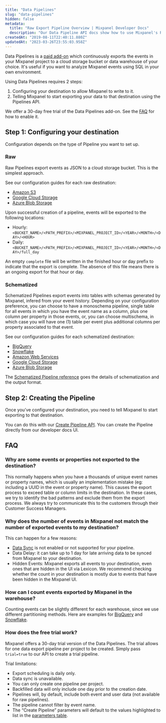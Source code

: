 ```yaml
---
title: "Data Pipelines"
slug: "data-pipelines"
hidden: false
metadata: 
  title: "Raw Export Pipeline Overview | Mixpanel Developer Docs"
  description: "Our Data Pipeline API docs show how to use Mixpanel's Raw Export Pipeline to export your unaltered Mixpanel event data into supported destination buckets."
createdAt: "2019-08-11T22:40:11.880Z"
updatedAt: "2023-03-26T23:55:03.958Z"
---
```

Data Pipelines is a [paid add-on](https://mixpanel.com/pricing) which continuously exports the events in your Mixpanel project to a cloud storage bucket or data warehouse of your choice. It's useful if you want to analyze Mixpanel events using SQL in your own environment.

Using Data Pipelines requires 2 steps:
1. Configuring your destination to allow Mixpanel to write to it.
2. Telling Mixpanel to start exporting your data to that destination using the Pipelines API.

We offer a 30-day free trial of the Data Pipelines add-on. See the [FAQ](#how-does-the-free-trial-work) for how to enable it.


## Step 1: Configuring your destination

Configuration depends on the type of Pipeline you want to set up.

### Raw

Raw Pipelines export events as JSON to a cloud storage bucket. This is the simplest approach.

See our configuration guides for each raw destination:
- [Amazon S3](/docs/other-bits/data-pipelines/aws-raw-pipeline) 
- [Google Cloud Storage](/docs/other-bits/data-pipelines/gcs-raw-pipeline)
- [Azure Blob Storage](/docs/other-bits/data-pipelines/azure-raw-pipeline) 

Upon successful creation of a pipeline, events will be exported to the following locations:
- Hourly: `<BUCKET_NAME>/<PATH_PREFIX>/<MIXPANEL_PROJECT_ID>/<YEAR>/<MONTH>/<DAY>/<HOUR>`
- Daily:  `<BUCKET_NAME>/<PATH_PREFIX>/<MIXPANEL_PROJECT_ID>/<YEAR>/<MONTH>/<DAY>/full_day`

An empty `complete` file will be written in the finished hour or day prefix to indicate that the export is complete. The absence of this file means there is an ongoing export for that hour or day.


### Schematized

Schematized Pipelines export events into tables with schemas generated by Mixpanel, infered from your event history. Depending on your configuration preference, you can choose to have a monoschema pipeline, single table for all events in which you have the event name as a column, plus one column per property in those events, or, you can choose multischema, in which case you will have one (1) table per event plus additional columns per property associated to that event.

See our configuration guides for each schematized destination:
- [BigQuery](/docs/other-bits/data-pipelines/mixpanel-bigquery-export-design) 
- [Snowflake](/docs/other-bits/data-pipelines/mixpanel-snowflake-export) 
- [Amazon Web Services](/docs/other-bits/data-pipelines/mixpanel-amazon-s3-export) 
- [Google Cloud Storage](/docs/other-bits/data-pipelines/gcs) 
- [Azure Blob Storage](/docs/other-bits/data-pipelines/azure-blob-storage) 

The [Schematized Pipeline reference](/docs/other-bits/data-pipelines/schematized-export-pipeline) goes the details of schematization and the output format.

## Step 2: Creating the Pipeline

Once you’ve configured your destination, you need to tell Mixpanel to start exporting to that destination.

You can do this with our [Create Pipeline API](https://developer.mixpanel.com/reference/create-warehouse-pipeline). You can create the Pipeline directly from our developer docs UI.

## FAQ

### Why are some events or properties not exported to the destination?
This normally happens when you have a thousands of unique event names or property names, which is usually an implementation mistake (eg: including a UUID in the event or property name). This causes the export process to exceed table or column limits in the destination. In these cases, we try to identify the bad patterns and exclude them from the export process. We always try to communicate this to the customers through their Customer Success Managers.

### Why does the number of events in Mixpanel not match the number of exported events to my destination?
This can happen for a few reasons:
- [Data Sync](/docs/other-bits/data-pipelines/schematized-export-pipeline#data-sync) is not enabled or not supported for your pipeline.
- Data Delay: it can take up to 1 day for late arriving data to be synced from Mixpanel to your destination.
- Hidden Events: Mixpanel exports all events to your destination, even ones that are hidden in the UI via Lexicon. We recommend checking whether the count in your destination is mostly due to events that have been hidden in the Mixpanel UI.

### How can I count events exported by Mixpanel in the warehouse?
Counting events can be slightly different for each warehouse, since we use different partitioning methods. Here are examples for [BigQuery](/docs/other-bits/data-pipelines/mixpanel-bigquery-export-design#getting-the-number-of-events-in-each-day) and [Snowflake](/docs/other-bits/data-pipelines/mixpanel-snowflake-export#getting-the-number-of-events-in-each-day).

### How does the free trial work?
Mixpanel offers a 30-day trial version of the Data Pipelines. The trial allows for one data export pipeline per project to be created.  Simply pass `trial=true` to our API to create a trial pipeline.

Trial limitations:
* Export scheduling is daily only.
* Data sync is unavailable.
* You can only create one pipeline per project. 
* Backfilled data will only include one day prior to the creation date.
* Pipelines will, by default, include both event and user data (not available for raw pipelines).
* The pipeline cannot filter by event name.
* The “Create Pipeline” parameters will default to the values highlighted to list in the [parameters table](https://developer.mixpanel.com/reference/create-pipelines#create-warehouse-pipeline).
